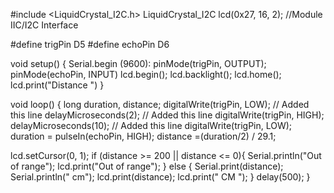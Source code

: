 #include <LiquidCrystal_I2C.h>
LiquidCrystal_I2C lcd(0x27, 16, 2);   //Module IIC/I2C Interface

#define trigPin D5
#define echoPin D6

void setup() {
  Serial.begin (9600):
  pinMode(trigPin, OUTPUT);
  pinMode(echoPin, INPUT)
  lcd.begin();
  lcd.backlight();
  lcd.home();
  lcd.print("Distance ")
}

void loop() {
  long duration, distance;
  digitalWrite(trigPin, LOW);  // Added this line
  delayMicroseconds(2); // Added this line
  digitalWrite(trigPin, HIGH);
  delayMicroseconds(10); // Added this line
  digitalWrite(trigPin, LOW);
  duration = pulseIn(echoPin, HIGH);
  distance =(duration/2) / 29.1;

  lcd.setCursor(0, 1);
  if (distance >= 200 || distance <= 0){
    Serial.println("Out of range");
    lcd.print("Out of range");
  } else {
    Serial.print(distance);
    Serial.println(" cm");
    lcd.print(distance);
    lcd.print(" CM       ");
  }
  delay(500);
}
